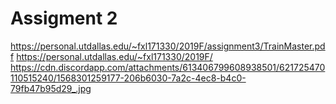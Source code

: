 # Assigment 2

https://personal.utdallas.edu/~fxl171330/2019F/assignment3/TrainMaster.pdf
https://personal.utdallas.edu/~fxl171330/2019F/
https://cdn.discordapp.com/attachments/613406799608938501/621725470110515240/1568301259177-206b6030-7a2c-4ec8-b4c0-79fb47b95d29_.jpg